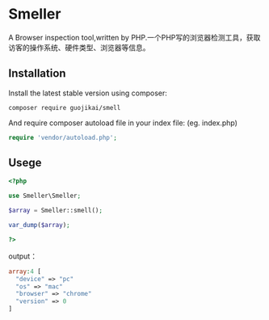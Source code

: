Smeller
=======
A Browser inspection tool,written by PHP.一个PHP写的浏览器检测工具，获取访客的操作系统、硬件类型、浏览器等信息。

Installation
------------
Install the latest stable version using composer:

```
composer require guojikai/smell
```
And require composer autoload file in your index file: (eg. index.php)

```php
require 'vendor/autoload.php';
```

Usege
-----
```php
<?php

use Smeller\Smeller;

$array = Smeller::smell(); 

var_dump($array);

?>
```

output：

```php
array:4 [
  "device" => "pc"
  "os" => "mac"
  "browser" => "chrome"
  "version" => 0
]
```

